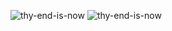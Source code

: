 ![thy-end-is-now](https://media1.tenor.com/m/88283N0QpbEAAAAd/awake-im-awake.gif)
![thy-end-is-now](https://media.tenor.com/4hyNBpoMx9EAAAAi/cat-kitty.gif)
